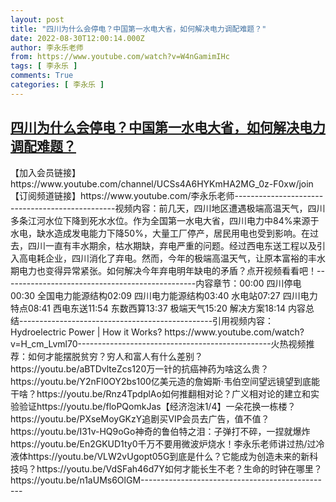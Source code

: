 ```yaml
---
layout: post
title: "四川为什么会停电？中国第一水电大省，如何解决电力调配难题？"
date: 2022-08-30T12:00:14.000Z
author: 李永乐老师
from: https://www.youtube.com/watch?v=W4nGamimIHc
tags: [ 李永乐 ]
comments: True
categories: [ 李永乐 ]
---
```

<!--1661860814000-->
[四川为什么会停电？中国第一水电大省，如何解决电力调配难题？](https://www.youtube.com/watch?v=W4nGamimIHc)
------

<div>
【加入会员链接】https://www.youtube.com/channel/UCSs4A6HYKmHA2MG_0z-F0xw/join【订阅频道链接】https://www.youtube.com/李永乐老师------------------------------------------------视频内容：前几天，四川地区遭遇极端高温天气，四川多条江河水位下降到死水水位。作为全国第一水电大省，四川电力中84%来源于水电，缺水造成发电能力下降50%，大量工厂停产，居民用电也受到影响。在过去，四川一直有丰水期余，枯水期缺，弃电严重的问题。经过西电东送工程以及引入高电耗企业，四川消化了弃电。然而，今年的极端高温天气，让原本富裕的丰水期电力也变得异常紧张。如何解决今年弃电明年缺电的矛盾？点开视频看看吧！------------------------------------------------内容章节：00:00 四川停电00:30 全国电力能源结构02:09 四川电力能源结构03:40 水电站07:27 四川电力特点08:41 西电东送11:54 东数西算13:37 极端天气15:20 解决方案18:14 内容总结------------------------------------------------引用视频内容：Hydroelectric Power | How it Works? https://www.youtube.com/watch?v=H_cm_Lvml70------------------------------------------------火热视频推荐：如何才能摆脱贫穷？穷人和富人有什么差别？https://youtu.be/aBTDvlteZcs120万一针的抗癌神药为啥这么贵？https://youtu.be/Y2nFl0OY2bs100亿美元造的詹姆斯·韦伯空间望远镜望到底能干啥？https://youtu.be/Rnz4TpdplAo如何推翻相对论？广义相对论的建立和实验验证https://youtu.be/floPQomkJas【经济泡沫1/4】一朵花换一栋楼？https://youtu.be/PXseMoyGKzY追剧买VIP会员去广告，值不值？https://youtu.be/I31v-HQ9oGo神奇的鲁伯特之泪：子弹打不碎，一捏就爆炸https://youtu.be/En2GKUD1ty0千万不要用微波炉烧水！李永乐老师讲过热/过冷液体https://youtu.be/VLW2vUgopt05G到底是什么？它能成为创造未来的新科技吗？https://youtu.be/VdSFah46d7Y如何才能长生不老？生命的时钟在哪里？https://youtu.be/n1aUMs6OlGM------------------------------------------------
</div>
